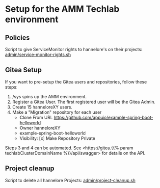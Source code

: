# Setup for the AMM Techlab environment


## Policies

Script to give ServiceMonitor rights to hannelore's on their projects: [admin/service-monitor-rights.sh](./admin/service-monitor-rights.sh)


## Gitea Setup

If you want to pre-setup the Gitea users and repositories, follow these steps:

1. /sys spins up the AMM environment.
2. Register a Gitea User. The first registered user will be the Gitea Admin.
3. Create 15 hanneloreXY users.
4. Make a "Migration" repository for each user
    - Clone From URL <https://github.com/appuio/example-spring-boot-helloworld>
    - Owner hanneloreXY
    - example-spring-boot-helloworld
    - Visibility: [x] Make Repository Private

Steps 3 and 4 can be automated. See <https://gitea.{{% param techlabClusterDomainName %}}/api/swagger> for details on the API.


## Project cleanup

Script to delete all hannelore Projects: [admin/project-cleanup.sh](./admin/project-cleanup.sh)
